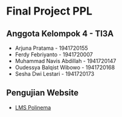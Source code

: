 # Final Project PPL

## Anggota Kelompok 4 - TI3A

- Arjuna Pratama  - 1941720155
- Ferdy Febriyanto - 1941720007
- Muhammad Navis Abdillah - 1941720147
- Oudessya Balqist Wibowo - 1941720168
- Sesha Dwi Lestari - 1941720173


## Pengujian Website

- [LMS Polinema](http://lms.polinema.ac.id/)
